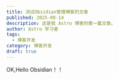 ```yaml
---
title: 测试Obsidian管理博客的文章
published: 2025-08-14
description: 这是我 Astro 博客的第一篇文章。
author: Astro 学习者
tags:
  - 博客开发
category: 博客开发
draft: true
---
```

OK,Hello Obsidian！！
